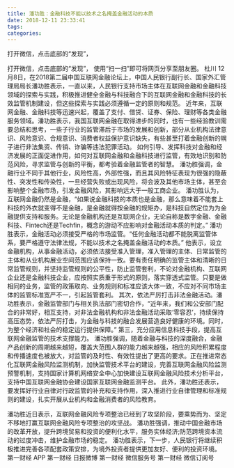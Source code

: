 ```yaml
---
title: 潘功胜：金融科技不能以技术之名掩盖金融活动的本质
date: 2018-12-11 23:33:41
tags: 
categories: 
---
```

打开微信，点击底部的“发现”，
<!-- more -->
打开微信，点击底部的“发现”，
使用“扫一扫”即可将网页分享至朋友圈。
杜川
12月8日，在2018第二届中国互联网金融论坛上，中国人民银行副行长、国家外汇管理局局长潘功胜表示，一直以来，人民银行支持市场主体在互联网金融和金融科技领域的探索与实践，积极推进健全金融与科技融合下的互联网金融和金融科技的长效监管机制建设，但这些探索与实践必须遵循一定的原则和规范。
近年来，互联网金融、金融科技等迅速兴起，覆盖了支付、借贷、证券、保险、理财等各类金融服务领域。潘功胜表示，我国互联网金融在取得进步的同时，也有一些经验教训需要总结和思考，一些子行业的监管滞后于市场的发展和创新，部分从业机构法律意识、风险意识、合规意识、消费者权益保护意识缺失，有些甚至打着金融创新的幌子进行非法集资、传销、诈骗等违法犯罪活动。
如何引导、发挥科技对金融和经济发展的正面促进作用，如何对互联网金融和金融科技进行监管，有效地识别和防范风险，寻求监管与创新的平衡，都考验着金融监管者的智慧。
潘功胜强调，金融行业不同于其他行业，风险性高，外部性强，而且其风险特征表现为很强的隐蔽性、突发性和传染性，一旦经营失败或出现风险，将会波及其他市场主体，甚至会影响整个金融市场，引发金融风险，其影响远大于一般工商企业。
潘功胜认为，互联网金融仍然是金融，“如果说金融科技的本质也是金融，那么意味着不能套上科技的外衣就变得不是金融，是金融就得按金融的规矩办，是科技自然定位为为金融提供支持和服务。无论是金融机构还是互联网企业，无论自称是数字金融、金融科技、Fintech还是Techfin，概念的游动不应影响对金融活动本质的判定。”
潘功胜表示，金融活动必须接受严格的市场监管。“任何金融活动都不能脱离监管体系，要严格遵守法律法规，不能以技术之名掩盖金融活动的本质。”
他表示，设立金融机构，从事金融活动，必须依法接受准入管理，准入管理的主体、日常监管的主体和从业机构展业空间范围应该保持一致。要有责任明确的监管主体和清晰的日常监管规则，并坚持监管规则的公平性，防止监管套利，不论对金融机构、互联网企业还是金融科技企业，应按照实质重于形式的原则，落实穿透式监管。只要是做相同的业务，监管的政策取向、业务规则和标准应该大体一致，不应对不同市场主体的监管标准宽严不一，引起监管套利。
其次，依法严厉打击非法金融活动。潘功胜表示，金融监管部门与相关执法部门密切合作，“近年来，我们和公安部门配合的非常好，相互支持，对非法金融机构和非法金融活动采取‘零容忍’，持续保持高压态势，依法严厉打击，为金融与科技的融合发展营造良好健康的环境。同时，为整个经济和社会的稳定运行提供保障。”
第三，充分应用信息科技手段，提高互联网金融监管的技术支撑能力。
潘功胜强调，随着金融与科技的深度融合，金融产品创新的周期越来越短，覆盖大范围人群的能力越来越强，相应的风险积累程度和传播速度也被放大，对监管的及时性、有效性提出了更高的要求。正在推进常态化互联网金融风险监测机制，加快监管技术平台的建设，完善互联网金融风险监测预警机制，支持国家计算机网络安全中心加快建设互联网金融风险技术分析平台，支持中国互联网金融协会建设国家互联网金融监测平台。
此外，潘功胜还表示，要发挥好行业自律对行政监管的补充和支持作用，深入推进行业自律管理和标准规则的建设，扎实开展从业机构和金融消费者的风险教育。
 
 
潘功胜近日表示，互联网金融风险专项整治已经到了攻坚阶段，要乘势而为、坚定不移地打赢互联网金融风险专项整治的攻坚战。
潘功胜强调，推动中国金融市场的改革开放，提升跨境贸易和投资的便利化水平，服务实体经济;防范跨境资本流动的过度冲击，维护金融市场的稳定。
潘功胜表示，下一步，人民银行将继续积极推进完善各项配套政策安排，为境外投资者提供更加友好、便利的投资环境。
第一财经
APP
第一财经
日报微博
第一财经
微信服务号
第一财经
微信订阅号
